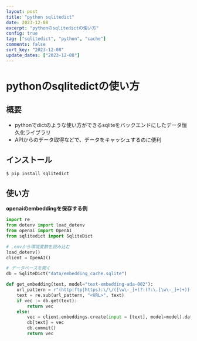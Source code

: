 ```yaml
---
layout: post
title: "python sqlitedict"
date: 2023-12-08
excerpt: "pythonのsqlitedictの使い方"
config: true
tag: ["sqlitedict", "python", "cache"]
comments: false
sort_key: "2023-12-08"
update_dates: ["2023-12-08"]
---
```


# pythonのsqlitedictの使い方

## 概要
 - pythonでdictのような使い方ができるsqliteをバックエンドにしたデータ恒久化ライブラリ
 - APIからのデータ取得などで、データをキャッシュするのに便利

## インストール

```console
$ pip install sqlitedict
```

## 使い方

**openaiのembeddingを保存する例**

```python
import re
from dotenv import load_dotenv
from openai import OpenAI
from sqlitedict import SqliteDict

# .envから環境変数を読み込む
load_dotenv()
client = OpenAI()

# データベースを開く
db = SqliteDict("data/embedding_cache.sqlite")

def get_embedding(text, model="text-embedding-ada-002"):
    url_pattern = r"(http|ftp|https):\/\/([\w\-_]+(?:(?:\.[\w\-_]+)+))([\w\-\.,@?^=%&:/~\+#]*[\w\-\@?^=%&/~\+#])?"
    text = re.sub(url_pattern, "<URL>", text)
    if vec := db.get(text):
        return vec
    else:
        vec = client.embeddings.create(input = [text], model=model).data[0].embedding
        db[text] = vec
        db.commit()
        return vec
```
